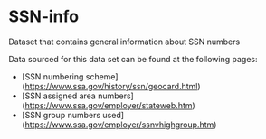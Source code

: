 # SSN-info
Dataset that contains general information about SSN numbers

Data sourced for this data set can be found at the following pages:
* [SSN numbering scheme] (https://www.ssa.gov/history/ssn/geocard.html)
* [SSN assigned area numbers] (https://www.ssa.gov/employer/stateweb.htm)
* [SSN group numbers used] (https://www.ssa.gov/employer/ssnvhighgroup.htm)
